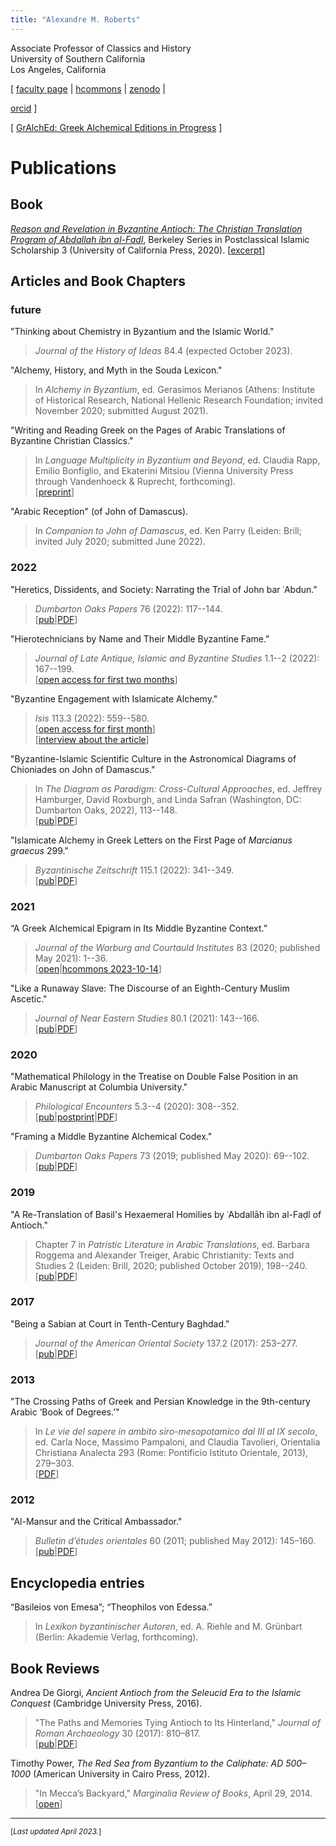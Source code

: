 ```yaml
---
title: "Alexandre M. Roberts"
---
```


Associate Professor of Classics and History  
University of Southern California  
Los Angeles, California  

[ [faculty page](https://dornsife.usc.edu/profile/alexandre-roberts/) |
[hcommons](https://hcommons.org/members/amroberts/) |
[zenodo](https://zenodo.org/communities/amroberts/search?page=1&size=20) |
<!-- <a itemprop="sameAs" content="https://orcid.org/0000-0002-6648-5392" href="https://orcid.org/0000-0002-6648-5392" target="orcid.widget" rel="noopener noreferrer" style="vertical-align:top;"><img src="https://orcid.org/sites/default/files/images/orcid_16x16.png" style="width:.7em;margin-right:.5em;" alt="✺">orcid</a> -->
[orcid](https://orcid.org/0000-0002-6648-5392) ]

[ [GrAlchEd: Greek Alchemical Editions in Progress](https://gralched.hcommons.org/) ]

# Publications

[AbF-book]: https://www.ucpress.edu/book/9780520343498/

[AbF-book-excerpt]: https://content.ucpress.edu/title/9780520343498/9780520343498_intro.pdf

[Roberts-WritingReadingGreek-preprint-2021-05-04]: https://doi.org/10.5281/zenodo.5149056

[Roberts-2022-DOP-jstor]: https://www.jstor.org/stable/27172437

[Roberts-2022-DOP]: https://hcommons.org/deposits/item/hc:49627/

[Roberts-2022-JLAIBS-pub]: https://www.euppublishing.com/doi/epdf/10.3366/jlaibs.2022.0009

[Roberts-2022-Isis-pub]: https://doi.org/10.1086/721264

[Roberts-2022-Chioniades-HC]: https://hcommons.org/deposits/item/hc:47227/

[Roberts-2022-Chioniades-bookpub]: https://www.hup.harvard.edu/catalog.php?isbn=9780884024866

[Roberts-2022-BZ-pub]: https://doi.org/10.1515/bz-2022-0012

[Roberts-2022-BZ-HC]: https://hcommons.org/deposits/item/hc:45383/

[Roberts-2021-JNES-pub]: https://www.journals.uchicago.edu/doi/10.1086/712785

[Roberts-2021-JNES-HC]: https://hcommons.org/deposits/item/hc:38251/

[Roberts-2020-JWCI-pub]: https://doi.org/10.1086/JWCI83010001

[Roberts-2020-JWCI-HC]: https://hcommons.org/deposits/item/hc:41801/

[Roberts-2020-PHEN]: https://zenodo.org/record/4290202

[Roberts-2020-PHEN-postprint]:
https://zenodo.org/record/4408536

[Roberts-2020-PHEN-HC]: https://hcommons.org/deposits/item/hc:33383/

[Roberts-2020-PHEN-pub]: https://doi.org/10.1163/24519197-BJA10007

[Roberts-2020-Retranslation]: https://zenodo.org/record/3476911

[Roberts-2020-Retranslation-HC]: https://hcommons.org/deposits/item/hc:32967/

[Roberts-2020-Retranslation-pub]: https://doi.org/10.1163/9789004415041_009

[Roberts-2019-DOP-Framing]: https://doi.org/10.5281/zenodo.3797823

[Roberts-2019-DOP-Framing-HC]: https://hcommons.org/deposits/item/hc:31587/

[Roberts-2019-DOP-Framing-JSTOR]: https://www.jstor.org/stable/26955172

[Roberts-2017-JRA-review-of-de-giorgi-HC]: https://hcommons.org/deposits/item/hc:33751/

[Roberts-2017-JRA-review-of-de-giorgi-pub]: https://doi.org/10.1017/S1047759400074845

[Roberts-2017-JAOS-Sabians]: https://doi.org/10.5281/zenodo.893166

[Roberts-2017-JAOS-Sabians-HC]: https://hcommons.org/deposits/item/hc:15783/

[Roberts-2017-JAOS-Sabians-pub]: https://www.jstor.org/stable/10.7817/jameroriesoci.137.2.0253

[Roberts-2013-OCA-Crossing-Paths]: https://doi.org/10.5281/zenodo.893168

[Roberts-2013-OCA-Crossing-Paths-HC]: https://hcommons.org/deposits/item/hc:16045/

[Roberts-2011-BEO60-Mansur]: https://doi.org/10.5281/zenodo.893170

[Roberts-2011-BEO60-Mansur-HC]: https://hcommons.org/deposits/item/hc:21715/

[Roberts-2011-BEO60-Mansur-pub]: https://doi.org/10.4000/beo.406

[Roberts-2014-Marginalia-Red-Sea]: http://marginalia.lareviewofbooks.org/in-meccas-backyard-by-alexandre-m-roberts/

[BE-salamander-article]: http://beheco.oxfordjournals.org/content/19/3/621

## Book

[*Reason and Revelation in Byzantine Antioch: The Christian Translation Program of Abdallah ibn al-Fadl*][AbF-book], Berkeley Series in Postclassical Islamic Scholarship 3 (University of California Press, 2020). [[excerpt][AbF-book-excerpt]]


## Articles and Book Chapters

### future

"Thinking about Chemistry in Byzantium and the Islamic World."

> *Journal of the History of Ideas* 84.4 (expected October 2023).

"Alchemy, History, and Myth in the Souda Lexicon."

> In *Alchemy in Byzantium*, ed. Gerasimos Merianos
> (Athens: Institute of Historical Research, National Hellenic Research Foundation; invited November 2020; submitted August 2021).

"Writing and Reading Greek on the Pages of Arabic Translations of Byzantine Christian Classics."

> In *Language Multiplicity in Byzantium and Beyond*, ed. Claudia Rapp, Emilio Bonfiglio, and Ekaterini Mitsiou (Vienna University Press through Vandenhoeck \& Ruprecht, forthcoming).  
> [[preprint][Roberts-WritingReadingGreek-preprint-2021-05-04]]

"Arabic Reception" (of John of Damascus).

> In *Companion to John of Damascus*, ed. Ken Parry 
> (Leiden: Brill; invited July 2020; submitted June 2022).


### 2022 ###

"Heretics, Dissidents, and Society: Narrating the Trial of John bar ʿAbdun."

> *Dumbarton Oaks Papers* 76 (2022): 117--144.  
> [[pub][Roberts-2022-DOP-jstor]|[PDF][Roberts-2022-DOP]]

"Hierotechnicians by Name and Their Middle Byzantine Fame."

> *Journal of Late Antique, Islamic and Byzantine Studies* 1.1--2 (2022): 167--199.  
> [[open access for first two months][Roberts-2022-JLAIBS-pub]]

"Byzantine Engagement with Islamicate Alchemy."

> *Isis* 113.3 (2022): 559--580.  
> [[open access for first month][Roberts-2022-Isis-pub]]  
> [[interview about the article](https://hssonline.org/news/616068/Isis-September-2022---Author-Interview-with-Alexandre-Roberts.htm)]

"Byzantine-Islamic Scientific Culture in the Astronomical Diagrams of Chioniades on John of Damascus."

> In *The Diagram as Paradigm: Cross-Cultural Approaches*, ed. Jeffrey Hamburger, David Roxburgh, and Linda Safran (Washington, DC: Dumbarton Oaks, 2022), 113--148.   
> [[pub][Roberts-2022-Chioniades-bookpub]|[PDF][Roberts-2022-Chioniades-HC]]

"Islamicate Alchemy in Greek Letters on the First Page of *Marcianus graecus* 299."

> *Byzantinische Zeitschrift* 115.1 (2022): 341--349.  
> [[pub][Roberts-2022-BZ-pub]|[PDF][Roberts-2022-BZ-HC]]


### 2021 ###

“A Greek Alchemical Epigram in Its Middle Byzantine Context.”

> *Journal of the Warburg and Courtauld Institutes* 83 (2020; published May 2021): 1--36.  
> [[open][Roberts-2020-JWCI-pub]|[hcommons 2023-10-14][Roberts-2020-JWCI-HC]]

<!--available on HC starting 2023-10-14-->

"Like a Runaway Slave: The Discourse of an Eighth-Century Muslim Ascetic."

> *Journal of Near Eastern Studies* 80.1 (2021): 143--166.  
> [[pub][Roberts-2021-JNES-pub]|[PDF][Roberts-2021-JNES-HC]]


### 2020 ###


"Mathematical Philology in the Treatise on Double False Position in an Arabic Manuscript at Columbia University."

> *Philological Encounters* 5.3--4 (2020): 308--352.  
> [[pub][Roberts-2020-PHEN-pub]|[postprint][Roberts-2020-PHEN-postprint]|[PDF][Roberts-2020-PHEN-HC]]


"Framing a Middle Byzantine Alchemical Codex."

> *Dumbarton Oaks Papers* 73 (2019; published May 2020): 69--102.  
> [[pub][Roberts-2019-DOP-Framing-JSTOR]|[PDF][Roberts-2019-DOP-Framing-HC]]


### 2019 ###

"A Re-Translation of Basil's Hexaemeral Homilies by ʿAbdallāh ibn al-Faḍl of Antioch."

> Chapter 7 in *Patristic Literature in Arabic Translations*, ed. Barbara Roggema and Alexander Treiger, Arabic Christianity: Texts and Studies 2 (Leiden: Brill, 2020; published October 2019), 198--240.  
> [[pub][Roberts-2020-Retranslation-pub]|[PDF][Roberts-2020-Retranslation-HC]]

### 2017 ###

"Being a Sabian at Court in Tenth-Century Baghdad."

> *Journal of the American Oriental Society* 137.2 (2017): 253–277.  
> [[pub][Roberts-2017-JAOS-Sabians-pub]|[PDF][Roberts-2017-JAOS-Sabians-HC]]


### 2013

"The Crossing Paths of Greek and Persian Knowledge in the 9th-century Arabic ‘Book of Degrees.’"

> In *Le vie del sapere in ambito siro-mesopotamico dal III al IX secolo*, ed. Carla Noce, Massimo Pampaloni, and Claudia Tavolieri, Orientalia Christiana Analecta 293 (Rome: Pontificio Istituto Orientale, 2013), 279–303.   
> [[PDF][Roberts-2013-OCA-Crossing-Paths-HC]]


### 2012

"Al-Mansur and the Critical Ambassador."

> *Bulletin d’études orientales* 60 (2011; published May 2012): 145–160.  
> [[pub][Roberts-2011-BEO60-Mansur-pub]|[PDF][Roberts-2011-BEO60-Mansur-HC]]


## Encyclopedia entries

“Basileios von Emesa”; “Theophilos von Edessa.”

> In *Lexikon byzantinischer Autoren*, ed. A. Riehle and M. Grünbart (Berlin: Akademie Verlag, forthcoming).


## Book Reviews

Andrea De Giorgi, *Ancient Antioch from the Seleucid Era to the Islamic Conquest* (Cambridge University Press, 2016).

> "The Paths and Memories Tying Antioch to Its 
> Hinterland,"
> *Journal of Roman Archaeology* 30 (2017): 810–817.  
> [[pub][Roberts-2017-JRA-review-of-de-giorgi-pub]|[PDF][Roberts-2017-JRA-review-of-de-giorgi-HC]]


Timothy Power, *The Red Sea from Byzantium to the Caliphate: AD 500–1000* (American University in Cairo Press, 2012).  

> "In Mecca’s Backyard,"
> *Marginalia Review of Books*, April 29, 2014.  
> [[open][Roberts-2014-Marginalia-Red-Sea]]

-------

<small>[*Last updated April 2023.*]</small>

